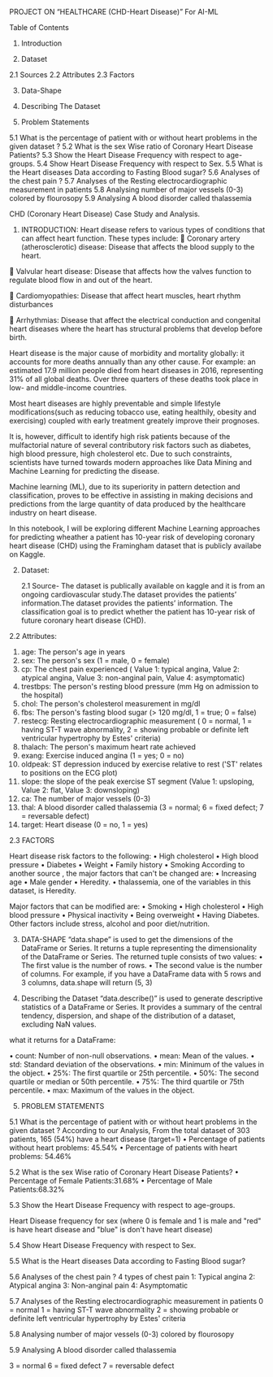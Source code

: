 PROJECT ON “HEALTHCARE (CHD-Heart Disease)”
For
AI-ML



Table of Contents

1.	Introduction

2.	 Dataset

2.1	Sources
2.2	Attributes
2.3	Factors

3.	Data-Shape

4.	Describing The Dataset

5.	Problem Statements

5.1	What is the percentage of patient with or without heart problems in the given dataset ?
5.2	What is the sex Wise ratio of Coronary Heart Disease Patients? 
5.3	Show the Heart Disease Frequency with respect to age-groups.
5.4	Show Heart Disease Frequency with respect to Sex. 
5.5	What is the Heart diseases Data according to Fasting Blood sugar?
5.6	Analyses of the chest pain ? 
5.7	Analyses of the Resting electrocardiographic measurement in patients
5.8	Analysing number of major vessels (0-3) colored by flourosopy
5.9	Analysing A blood disorder called thalassemia







CHD (Coronary Heart Disease) Case Study and Analysis.

1.	INTRODUCTION:
Heart disease refers to various types of conditions that can affect heart function. These types include:
	Coronary artery (atherosclerotic) disease: Disease that affects the blood supply to the heart.

	Valvular heart disease: Disease that affects how the valves function to regulate blood flow in and out of the heart.

	Cardiomyopathies: Disease that affect heart muscles, heart rhythm disturbances

	Arrhythmias: Disease that affect the electrical conduction and congenital heart diseases where the heart has structural problems that develop before birth.


Heart disease is the major cause of morbidity and mortality globally: it accounts for more deaths annually than any other cause. For example:
an estimated 17.9 million people died from heart diseases in 2016, representing 31% of all global deaths. Over three quarters of these deaths took place in low- and middle-income countries.

Most heart diseases are highly preventable and simple lifestyle modifications(such as reducing tobacco use, eating healthily, obesity and exercising) coupled with early treatment greately improve their prognoses.


It is, however, difficult to identify high risk patients because of the mulfactorial nature of several contributory risk factors such as diabetes, high blood pressure, high cholesterol etc. Due to such constraints, scientists have turned towards modern approaches like Data Mining and Machine Learning for predicting the disease.

Machine learning (ML), due to its superiority in pattern detection and classification, proves to be effective in assisting in making decisions and predictions from the large quantity of data produced by the healthcare industry on heart disease.

In this notebook, I will be exploring different Machine Learning approaches for predicting wheather a patient has 10-year risk of developing coronary heart disease (CHD) using the Framingham dataset that is publicly availabe on Kaggle.

2.	Dataset:

    2.1 Source- 
The dataset is publically available on kaggle and it is from an ongoing cardiovascular study.The dataset provides the patients’ information.The dataset provides the patients’ information.
The classification goal is to predict whether the patient has 10-year risk of future coronary heart disease (CHD).

2.2	Attributes:
1.	age: The person's age in years
2.	sex: The person's sex (1 = male, 0 = female)
3.	cp: The chest pain experienced (
                    Value 1: typical angina, 
                    Value 2: atypical angina, 
                    Value 3: non-anginal pain, 
                    Value 4: asymptomatic)
4.	trestbps: The person's resting blood pressure (mm Hg on admission to the hospital)
5.	chol: The person's cholesterol measurement in mg/dl
6.	fbs: The person's fasting blood sugar (> 120 mg/dl, 1 = true; 0 = false)
7.	restecg: Resting electrocardiographic measurement (
                          0 = normal, 
                          1 = having ST-T wave abnormality, 
                          2 = showing probable or definite left ventricular hypertrophy          by Estes' criteria)
8.	thalach: The person's maximum heart rate achieved
9.	exang: Exercise induced angina (1 = yes; 0 = no)
10.	oldpeak: ST depression induced by exercise relative to rest ('ST' relates to positions on the ECG plot)
11.	slope: the slope of the peak exercise ST segment (Value 1: upsloping, Value 2: flat, Value 3: downsloping)
12.	ca: The number of major vessels (0-3)
13.	thal: A blood disorder called thalassemia (3 = normal; 6 = fixed defect; 7 = reversable defect)
14.	target: Heart disease (0 = no, 1 = yes)

2.3	FACTORS

Heart disease risk factors to the following:
•	High cholesterol
•	High blood pressure
•	Diabetes
•	Weight
•	Family history
•	Smoking
According to another source , the major factors that can't be changed are:
•	Increasing age
•	Male gender
•	Heredity.
•	thalassemia, one of the variables in this dataset, is Heredity.

Major factors that can be modified are:
•	Smoking
•	High cholesterol
•	High blood pressure
•	Physical inactivity
•	Being overweight
•	Having Diabetes.
Other factors include stress, alcohol and poor diet/nutrition.



















3.	DATA-SHAPE 
“data.shape” is used to get the dimensions of the DataFrame or Series. It returns a tuple representing the dimensionality of the DataFrame or Series. The returned tuple consists of two values:
•	The first value is the number of rows.
•	The second value is the number of columns.
For example, if you have a DataFrame data with 5 rows and 3 columns, data.shape will return (5, 3)



4.	Describing the Dataset 
“data.describe()” is used to generate descriptive statistics of a DataFrame or Series. It provides a summary of the central tendency, dispersion, and shape of the distribution of a dataset, excluding NaN values.

what it returns for a DataFrame:

•	count: Number of non-null observations.
•	mean: Mean of the values.
•	std: Standard deviation of the observations.
•	min: Minimum of the values in the object.
•	25%: The first quartile or 25th percentile.
•	50%: The second quartile or median or 50th percentile.
•	75%: The third quartile or 75th percentile.
•	max: Maximum of the values in the object.




5.	PROBLEM STATEMENTS

 5.1 What is the percentage of patient with or without heart problems in the given dataset ? 
According to our Analysis,
From the total dataset of 303 patients, 165 (54%) have a heart disease (target=1)
•	Percentage of patients without heart problems: 45.54%
•	Percentage of patients with heart problems: 54.46%
 

5.2	What is the sex Wise ratio of Coronary Heart Disease Patients? 
•	Percentage of Female Patients:31.68%
•	Percentage of Male Patients:68.32%
 

5.3	Show the Heart Disease Frequency with respect to age-groups.
 
 
Heart Disease frequency for sex (where 0 is female and 1 is male and "red" is have heart disease and "blue" is don't have heart disease)



5.4	Show Heart Disease Frequency with respect to Sex. 

 
 

5.5	What is the Heart diseases Data according to Fasting Blood sugar?

 


5.6	Analyses of the chest pain ? 
   4 types of chest pain
1: Typical angina
2: Atypical angina
3: Non-anginal pain
4: Asymptomatic



 
















5.7	Analyses of the Resting electrocardiographic measurement in patients
0 = normal
1 = having ST-T wave abnormality
2 = showing probable or definite left ventricular hypertrophy by Estes' criteria
 
5.8	Analysing number of major vessels (0-3) colored by flourosopy
 

5.9	Analysing A blood disorder called thalassemia

3 = normal
6 = fixed defect
7 = reversable defect

 
